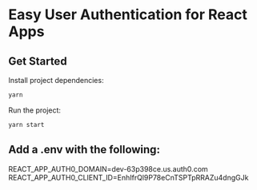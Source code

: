 # Easy User Authentication for React Apps

## Get Started

Install project dependencies:

```bash
yarn
```

Run the project:

```bash
yarn start
```


## Add a .env with the following:
REACT_APP_AUTH0_DOMAIN=dev-63p398ce.us.auth0.com
REACT_APP_AUTH0_CLIENT_ID=EnhIfrQl9P78eCnTSPTpRRAZu4dngGJk

